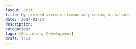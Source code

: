 ```yaml
---
layout: post
title: My divided views on compulsory coding in schools
date: '2014-02-14'
description:
categories:
tags: [Education, Development]
draft: true
---
```


